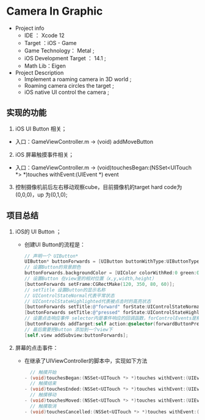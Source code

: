 # Camera In Graphic

- Project info
  - IDE ： Xcode 12
  - Target ：iOS - Game
  - Game Technology： Metal ;
  - iOS Development Target ： 14.1 ;
  - Math Lib：Eigen
- Project Description
  - Implement a roaming camera in 3D world ;
  - Roaming camera circles the target ;
  - iOS native UI control the camera ;

## 实现的功能

1. iOS UI Button 相关；

- 入口：GameViewController.m  -> (void) addMoveButton

2. iOS 屏幕触摸事件相关；

- 入口：GameViewController.m  -> (void)touchesBegan:(NSSet<UITouch *> *)touches withEvent:(UIEvent *) event

3. 控制摄像机前后左右移动观察cube，目前摄像机的target hard code为(0,0,0)，up 为(0,1,0);

## 项目总结

1. iOS的 UI Button ；

   - 创建UI Button的流程是：

     ```objective-c
     // 声明一个 UIButton*
     UIButton* buttonForwards = [UIButton buttonWithType:UIButtonTypeRoundedRect];
     // 设置Button的背景颜色
     buttonForwards.backgroundColor = [UIColor colorWithRed:0 green:0 blue:0 alpha:0];
     // 设置Button 在view里的相对位置（x,y,width,height）
     [buttonForwards setFrame:CGRectMake(120, 350, 80, 60)];
     // setTitle 设置Button的显示名称
     // UIControlStateNormal代表平常状态
     // UIControlStateHighlighted代表被点击时的高亮状态
     [buttonForwards setTitle:@"forward" forState:UIControlStateNormal];
     [buttonForwards setTitle:@"pressed" forState:UIControlStateHighlighted];
     // 设置点击响应事件 selector内是事件响应的回调函数，forControlEvents是触发事件的种类
     [buttonForwards addTarget:self action:@selector(forwardButtonPressed) forControlEvents:UIControlEventTouchUpInside];
     // 最后需要把Button 添加到一个view下
     [self.view addSubview:buttonForwards];
     ```

2. 屏幕的点击事件：

   - 在继承了UIViewController的脚本中，实现如下方法

     ```objective-c
       // 触摸开始
     - (void)touchesBegan:(NSSet<UITouch *> *)touches withEvent:(UIEvent *)event
       // 触摸结束
     - (void)touchesEnded:(NSSet<UITouch *> *)touches withEvent:(UIEvent *)event
       // 触摸移动
     - (void)touchesMoved:(NSSet<UITouch *> *)touches withEvent:(UIEvent *)event
       // 触摸取消
     - (void)touchesCancelled:(NSSet<UITouch *> *)touches withEvent:(UIEvent *)event
     ```

     
